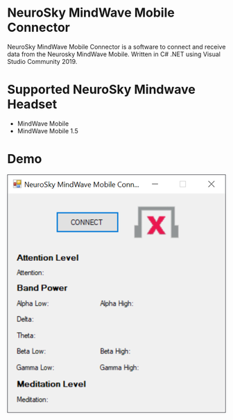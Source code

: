 # NeuroSky MindWave Mobile Connector
NeuroSky MindWave Mobile Connector is a software to connect and receive data from the Neurosky MindWave Mobile. Written in C# .NET using Visual Studio Community 2019.

# Supported NeuroSky Mindwave Headset
- MindWave Mobile
- MindWave Mobile 1.5

# Demo
<img src="https://github.com/Dhanabhon/NeuroSky-MindWave-Mobile-Connector/blob/master/screen_shot1.png"/>
